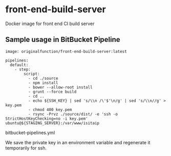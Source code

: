 # front-end-build-server

Docker image for front end CI build server

## Sample usage in BitBucket Pipeline ##

```
image: originalfunction/front-end-build-server:latest

pipelines:
  default:
    - step:
        script:
          - cd ./source 
          - npm install
          - bower --allow-root install
          - grunt --force build
          - cd ..
          - echo ${SSH_KEY} | sed 's/\\n /\'$'\n/g' | sed 's/\\n//g' > key.pem
          - chmod 400 key.pem
          - rsync -Prvz ./source/dist/ -e 'ssh -o StrictHostKeyChecking=no -i key.pem' ubuntu@${STAGING_SERVER}:/var/www/isitaip
```
bitbucket-pipelines.yml

We save the private key in an environment variable and regenerate it temporarily for ssh.
